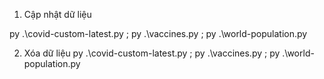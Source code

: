  
 1. Cập nhật dữ liệu

 py .\covid-custom-latest.py ; py .\vaccines.py ; py .\world-population.py 

 2. Xóa dữ liệu 
  py .\covid-custom-latest.py ; py .\vaccines.py ; py .\world-population.py 